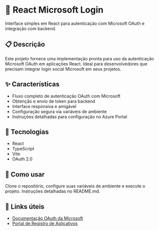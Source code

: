 # 🔐 React Microsoft Login

Interface simples em React para autenticação com Microsoft OAuth e integração com backend.

## 📋 Descrição

Este projeto fornece uma implementação pronta para uso da autenticação Microsoft OAuth em aplicações React. Ideal para desenvolvedores que precisam integrar login social Microsoft em seus projetos.

## ✨ Características

- Fluxo completo de autenticação OAuth com Microsoft
- Obtenção e envio de token para backend
- Interface responsiva e amigável
- Configuração segura via variáveis de ambiente
- Instruções detalhadas para configuração no Azure Portal

## 🚀 Tecnologias

- React
- TypeScript
- Vite
- OAuth 2.0

## 🔧 Como usar

Clone o repositório, configure suas variáveis de ambiente e execute o projeto. Instruções detalhadas no README.md.

## 🔗 Links úteis

- [Documentação OAuth da Microsoft](https://docs.microsoft.com/pt-br/azure/active-directory/develop/v2-oauth2-auth-code-flow)
- [Portal de Registro de Aplicativos](https://portal.azure.com/#blade/Microsoft_AAD_RegisteredApps/ApplicationsListBlade) 